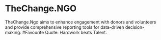 # TheChange.NGO
 TheChange.Ngo aims to enhance engagement with donors and volunteers and provide comprehensive reporting tools for data-driven decision-making. 
#Favourite Quote: Hardwork beats Talent. 